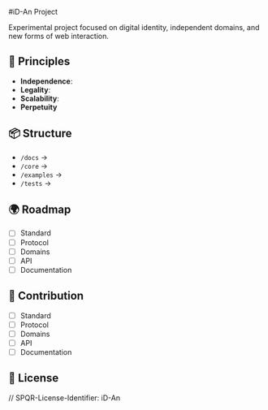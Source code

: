 #iD-An Project

Experimental project focused on digital identity, independent domains, and new forms of web interaction.

## 🔑 Principles
- **Independence**:
- **Legality**:
- **Scalability**:
- **Perpetuity**

## 📦 Structure
- `/docs` →
- `/core` →
- `/examples` →
- `/tests` →

## 🌍 Roadmap
- [ ] Standard
- [ ] Protocol
- [ ] Domains
- [ ] API
- [ ] Documentation

## 🤝 Contribution
- [ ] Standard
- [ ] Protocol
- [ ] Domains
- [ ] API
- [ ] Documentation

## 📜 License
// SPQR-License-Identifier: iD-An
